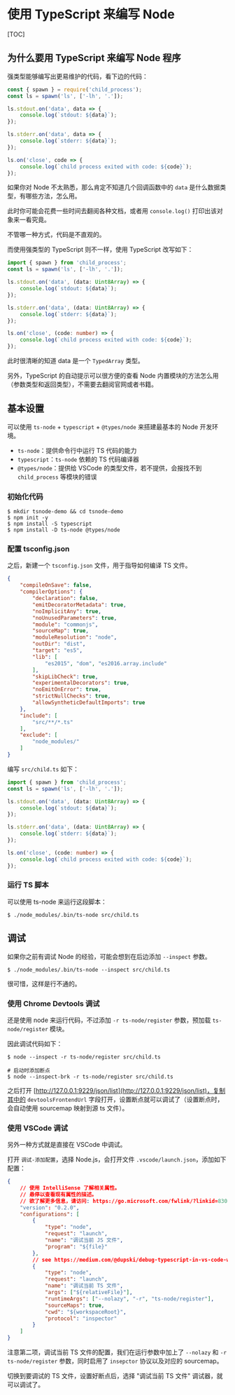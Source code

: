 # 使用 TypeScript 来编写 Node

[TOC]

## 为什么要用 TypeScript 来编写 Node 程序

强类型能够编写出更易维护的代码，看下边的代码：

```js
const { spawn } = require('child_process');
const ls = spawn('ls', ['-lh', '.']);

ls.stdout.on('data', data => {
    console.log(`stdout: ${data}`);
});

ls.stderr.on('data', data => {
    console.log(`stderr: ${data}`);
});

ls.on('close', code => {
    console.log(`child process exited with code: ${code}`);
});
```

如果你对 Node 不太熟悉，那么肯定不知道几个回调函数中的 `data` 是什么数据类型，有哪些方法，怎么用。

此时你可能会花费一些时间去翻阅各种文档，或者用 `console.log()` 打印出该对象来一看究竟。

不管哪一种方式，代码是不直观的。

而使用强类型的 TypeScript 则不一样，使用 TypeScript 改写如下：

```ts
import { spawn } from 'child_process';
const ls = spawn('ls', ['-lh', '.']);

ls.stdout.on('data', (data: Uint8Array) => {
    console.log(`stdout: ${data}`);
});

ls.stderr.on('data', (data: Uint8Array) => {
    console.log(`stderr: ${data}`);
});

ls.on('close', (code: number) => {
    console.log(`child process exited with code: ${code}`);
});
```

此时很清晰的知道 data 是一个 `TypedArray` 类型。

另外，TypeScript 的自动提示可以很方便的查看 Node 内置模块的方法怎么用（参数类型和返回类型），不需要去翻阅官网或者书籍。

## 基本设置

可以使用 `ts-node` + `typescript` + `@types/node` 来搭建最基本的 Node 开发环境。

- `ts-node`：提供命令行中运行 TS 代码的能力
- `typescript`：`ts-node` 依赖的 TS 代码编译器
- `@types/node`：提供给 VSCode 的类型文件，若不提供，会报找不到 `child_process` 等模块的错误

### 初始化代码

```
$ mkdir tsnode-demo && cd tsnode-demo
$ npm init -y
$ npm install -S typescript
$ npm install -D ts-node @types/node
```

### 配置 tsconfig.json

之后，新建一个 `tsconfig.json` 文件，用于指导如何编译 TS 文件。

```json
{
    "compileOnSave": false,
    "compilerOptions": {
        "declaration": false,
        "emitDecoratorMetadata": true,
        "noImplicitAny": true,
        "noUnusedParameters": true,
        "module": "commonjs",
        "sourceMap": true,
        "moduleResolution": "node",
        "outDir": "dist",
        "target": "es5",
        "lib": [
            "es2015", "dom", "es2016.array.include"
        ],
        "skipLibCheck": true,
        "experimentalDecorators": true,
        "noEmitOnError": true,
        "strictNullChecks": true,
        "allowSyntheticDefaultImports": true
    },
    "include": [
        "src/**/*.ts"
    ],
    "exclude": [
        "node_modules/"
    ]
}
```

编写 `src/child.ts` 如下：

```ts
import { spawn } from 'child_process';
const ls = spawn('ls', ['-lh', '.']);

ls.stdout.on('data', (data: Uint8Array) => {
    console.log(`stdout: ${data}`);
});

ls.stderr.on('data', (data: Uint8Array) => {
    console.log(`stderr: ${data}`);
});

ls.on('close', (code: number) => {
    console.log(`child process exited with code: ${code}`);
});
```

### 运行 TS 脚本

可以使用 ts-node 来运行这段脚本：

```
$ ./node_modules/.bin/ts-node src/child.ts
```

## 调试

如果你之前有调试 Node 的经验，可能会想到在后边添加 `--inspect` 参数。

```
$ ./node_modules/.bin/ts-node --inspect src/child.ts
```

很可惜，这样是行不通的。

### 使用 Chrome Devtools 调试

还是使用 node 来运行代码，不过添加 `-r ts-node/register` 参数，预加载 `ts-node/register` 模块。

因此调试代码如下：

```
$ node --inspect -r ts-node/register src/child.ts

# 启动时添加断点
$ node --inspect-brk -r ts-node/register src/child.ts
```

之后打开 [http://127.0.0.1:9229/json/list](http://127.0.0.1:9229/json/list)，复制其中的 `devtoolsFrontendUrl` 字段打开，设置断点就可以调试了（设置断点时，会自动使用 sourcemap 映射到源 ts 文件）。

### 使用 VSCode 调试

另外一种方式就是直接在 VSCode 中调试。

打开 `调试-添加配置`，选择 Node.js，会打开文件 `.vscode/launch.json`，添加如下配置：

```json
{
    // 使用 IntelliSense 了解相关属性。
    // 悬停以查看现有属性的描述。
    // 欲了解更多信息，请访问: https://go.microsoft.com/fwlink/?linkid=830387
    "version": "0.2.0",
    "configurations": [
        {
            "type": "node",
            "request": "launch",
            "name": "调试当前 JS 文件",
            "program": "${file}"
        },
        // see https://medium.com/@dupski/debug-typescript-in-vs-code-without-compiling-using-ts-node-9d1f4f9a94a
        {
            "type": "node",
            "request": "launch",
            "name": "调试当前 TS 文件",
            "args": ["${relativeFile}"],
            "runtimeArgs": ["--nolazy", "-r", "ts-node/register"],
            "sourceMaps": true,
            "cwd": "${workspaceRoot}",
            "protocol": "inspector"
        }
    ]
}
```

注意第二项，调试当前 TS 文件的配置，我们在运行参数中加上了 `--nolazy` 和 `-r ts-node/register` 参数，同时启用了 `insepctor` 协议以及对应的 sourcemap。

切换到要调试的 TS 文件，设置好断点后，选择 "调试当前 TS 文件" 调试器，就可以调试了。
